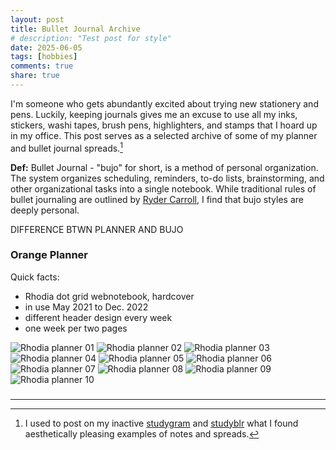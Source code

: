 ```yaml
---
layout: post
title: Bullet Journal Archive
# description: "Test post for style"
date: 2025-06-05
tags: [hobbies]
comments: true
share: true
---
```


I'm someone who gets abundantly excited about trying new stationery and pens. Luckily, keeping journals gives me an excuse to use all my inks, stickers, washi tapes, brush pens, highlighters, and stamps that I hoard up in my office. This post serves as a selected archive of some of my planner and bullet journal spreads.[^1]

**Def:** Bullet Journal - "bujo" for short, is a method of personal organization. The system organizes scheduling, reminders, to-do lists, brainstorming, and other organizational tasks into a single notebook. While traditional rules of bullet journaling are outlined by [Ryder Carroll](https://bulletjournal.com/pages/about), I find that bujo styles are deeply personal. 

DIFFERENCE BTWN PLANNER AND BUJO 

### Orange Planner

Quick facts: 
- Rhodia dot grid webnotebook, hardcover 
- in use May 2021 to Dec. 2022 
- different header design every week 
- one week per two pages 

![Rhodia planner 01](./assets/images/bujos/orange-01.JPEG) ![Rhodia planner 02](./assets/images/bujos/orange-02.JPEG) 
![Rhodia planner 03](./assets/images/bujos/orange-03.JPEG) ![Rhodia planner 04](./assets/images/bujos/orange-04.JPEG) 
![Rhodia planner 05](./assets/images/bujos/orange-05.JPEG) ![Rhodia planner 06](./assets/images/bujos/orange-06.JPEG) 
![Rhodia planner 07](./assets/images/bujos/orange-07.JPEG) ![Rhodia planner 08](./assets/images/bujos/orange-08.JPEG) 
![Rhodia planner 09](./assets/images/bujos/orange-09.JPEG) ![Rhodia planner 10](./assets/images/bujos/orange-10.JPEG) 

### 


### 


### 

--- 

[^1]: I used to post on my inactive [studygram](https://www.instagram.com/mathxmatics/) and [studyblr](https://gpa-saver.tumblr.com/) what I found aesthetically pleasing examples of notes and spreads. 